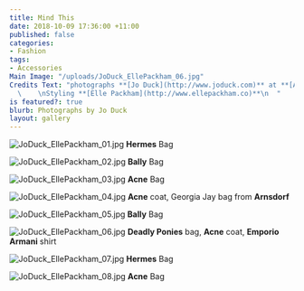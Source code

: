 ```yaml
---
title: Mind This
date: 2018-10-09 17:36:00 +11:00
published: false
categories:
- Fashion
tags:
- Accessories
Main Image: "/uploads/JoDuck_EllePackham_06.jpg"
Credits Text: "photographs **[Jo Duck](http://www.joduck.com)** at **[Artboxblack](https://artboxblack.com/)**
  \    \nStyling **[Elle Packham](http://www.ellepackham.co)**\n  "
is featured?: true
blurb: Photographs by Jo Duck
layout: gallery
---
```


![JoDuck_EllePackham_01.jpg](/uploads/JoDuck_EllePackham_01.jpg)
**Hermes** Bag

![JoDuck_EllePackham_02.jpg](/uploads/JoDuck_EllePackham_02.jpg)
**Bally** Bag

![JoDuck_EllePackham_03.jpg](/uploads/JoDuck_EllePackham_03.jpg)
**Acne** Bag

![JoDuck_EllePackham_04.jpg](/uploads/JoDuck_EllePackham_04.jpg)
**Acne** coat, Georgia Jay bag from **Arnsdorf**

![JoDuck_EllePackham_05.jpg](/uploads/JoDuck_EllePackham_05.jpg)
**Bally** Bag

![JoDuck_EllePackham_06.jpg](/uploads/JoDuck_EllePackham_06.jpg)
**Deadly Ponies** bag, **Acne** coat, **Emporio Armani** shirt

![JoDuck_EllePackham_07.jpg](/uploads/JoDuck_EllePackham_07.jpg)
**Hermes** Bag

![JoDuck_EllePackham_08.jpg](/uploads/JoDuck_EllePackham_08.jpg)
**Acne** Bag








